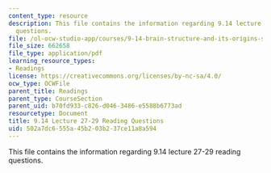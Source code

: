 ```yaml
---
content_type: resource
description: This file contains the information regarding 9.14 lecture 27-29 reading
  questions.
file: /ol-ocw-studio-app/courses/9-14-brain-structure-and-its-origins-spring-2014/502a7dc6555a45b203b237ce11a8a594_MIT9_14S14_Lec27-29ReadQue.pdf
file_size: 662658
file_type: application/pdf
learning_resource_types:
- Readings
license: https://creativecommons.org/licenses/by-nc-sa/4.0/
ocw_type: OCWFile
parent_title: Readings
parent_type: CourseSection
parent_uid: b70fd933-c826-d046-3486-e5588b6773ad
resourcetype: Document
title: 9.14 Lecture 27-29 Reading Questions
uid: 502a7dc6-555a-45b2-03b2-37ce11a8a594
---
```

This file contains the information regarding 9.14 lecture 27-29 reading questions.
